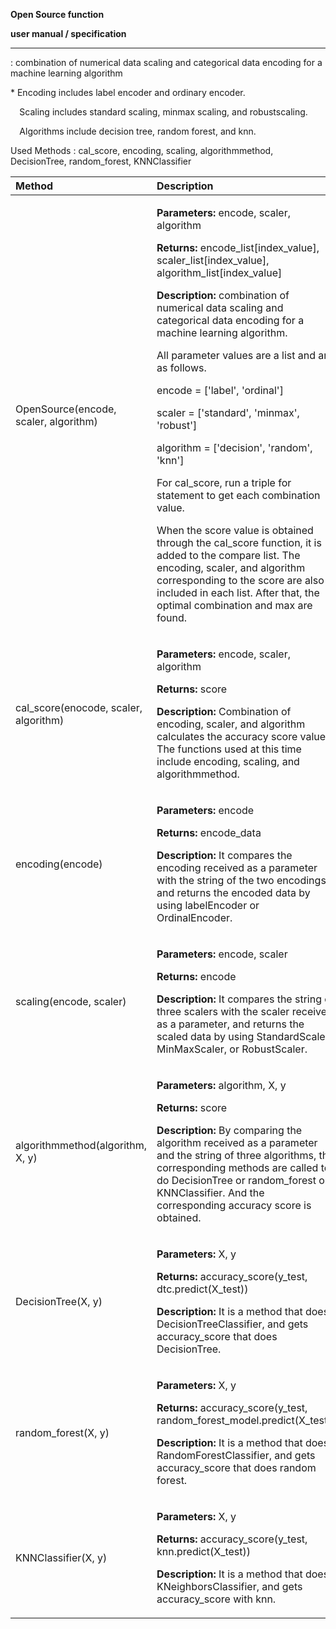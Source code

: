 **Open Source function** 

**user manual / specification** 

--------------------------------------------------------------------------------------------

: combination of numerical data scaling and categorical data encoding for a machine learning algorithm



\* Encoding includes label encoder and ordinary encoder.

`  `Scaling includes standard scaling, minmax scaling, and robustscaling.

`  `Algorithms include decision tree, random forest, and knn.

Used Methods : cal\_score, encoding, scaling, algorithmmethod, DecisionTree, random\_forest, KNNClassifier

| **Method**                             | **Description**                                              |
| :------------------------------------- | :----------------------------------------------------------- |
| OpenSource(encode, scaler, algorithm)  | <p>**Parameters:** encode, scaler, algorithm</p><p>**Returns:** encode\_list[index\_value], scaler\_list[index\_value], algorithm\_list[index\_value]</p><p>**Description:** combination of numerical data scaling and categorical data encoding for a machine learning algorithm.</p><p>All parameter values are a list and are as follows.</p><p></p><p>encode = ['label', 'ordinal']</p><p>scaler = ['standard', 'minmax', 'robust']</p><p>algorithm = ['decision', 'random', 'knn']</p><p></p><p>For cal\_score, run a triple for statement to get each combination value.</p><p>When the score value is obtained through the cal\_score function, it is added to the compare list. The encoding, scaler, and algorithm corresponding to the score are also included in each list. After that, the optimal combination and max are found.</p> |
| cal\_score(enocode, scaler, algorithm) | <p>**Parameters:** encode, scaler, algorithm</p><p>**Returns:** score</p><p>**Description:** Combination of encoding, scaler, and algorithm calculates the accuracy score value. The functions used at this time include encoding, scaling, and algorithmmethod.</p><p></p> |
| encoding(encode)                       | <p>**Parameters:** encode</p><p>**Returns:** encode\_data</p><p>**Description:** It compares the encoding received as a parameter with the string of the two encodings, and returns the encoded data by using labelEncoder or OrdinalEncoder.</p><p></p> |
| scaling(encode, scaler)                | <p>**Parameters:** encode, scaler</p><p>**Returns:** encode</p><p>**Description:** It compares the string of three scalers with the scaler received as a parameter, and returns the scaled data by using StandardScaler, MinMaxScaler, or RobustScaler.</p><p></p> |
| algorithmmethod(algorithm, X, y)       | <p>**Parameters:** algorithm, X, y</p><p>**Returns:** score</p><p>**Description:** By comparing the algorithm received as a parameter and the string of three algorithms, the corresponding methods are called to do DecisionTree or random\_forest or KNNClassifier. And the corresponding accuracy score is obtained.</p><p></p> |
| DecisionTree(X, y)                     | <p>**Parameters:** X, y</p><p>**Returns:** accuracy\_score(y\_test, dtc.predict(X\_test))</p><p>**Description:** It is a method that does DecisionTreeClassifier, and gets accuracy\_score that does DecisionTree.</p><p></p> |
| random\_forest(X, y)                   | <p>**Parameters:** X, y</p><p>**Returns:** accuracy\_score(y\_test, random\_forest\_model.predict(X\_test))</p><p>**Description:** It is a method that does RandomForestClassifier, and gets accuracy\_score that does random forest.</p><p></p> |
| KNNClassifier(X, y)                    | <p>**Parameters:** X, y</p><p>**Returns:** accuracy\_score(y\_test, knn.predict(X\_test))</p><p>**Description:** It is a method that does KNeighborsClassifier, and gets accuracy\_score with knn.</p><p></p> |

